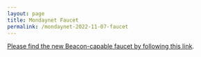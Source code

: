 ```yaml
---
layout: page
title: Mondaynet Faucet
permalink: /mondaynet-2022-11-07-faucet
---
```


[Please find the new Beacon-capable faucet by following this link](https://faucet.mondaynet-2022-11-07.teztnets.xyz).
